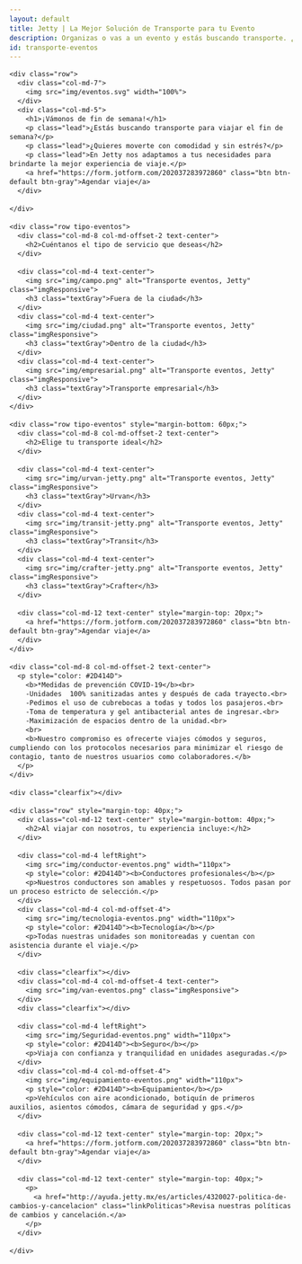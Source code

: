 ```yaml
---
layout: default
title: Jetty | La Mejor Solución de Transporte para tu Evento
description: Organizas o vas a un evento y estás buscando transporte. ¿Consideras rentar una camioneta con chofer? Nos adaptamos a tu necesidad al mejor precio.
id: transporte-eventos
---
```


<div class="container-fluid beneficios gradient">
  <div class="container eventos">

    <div class="row">
      <div class="col-md-7">
        <img src="img/eventos.svg" width="100%">
      </div>
      <div class="col-md-5">
        <h1>¡Vámonos de fin de semana!</h1>
        <p class="lead">¿Estás buscando transporte para viajar el fin de semana?</p>
        <p class="lead">¿Quieres moverte con comodidad y sin estrés?</p>
        <p class="lead">En Jetty nos adaptamos a tus necesidades para brindarte la mejor experiencia de viaje.</p>
        <a href="https://form.jotform.com/202037283972860" class="btn btn-default btn-gray">Agendar viaje</a>
      </div>

    </div>

    <div class="row tipo-eventos">
      <div class="col-md-8 col-md-offset-2 text-center">
        <h2>Cuéntanos el tipo de servicio que deseas</h2>
      </div>

      <div class="col-md-4 text-center">
        <img src="img/campo.png" alt="Transporte eventos, Jetty" class="imgResponsive">
        <h3 class="textGray">Fuera de la ciudad</h3>
      </div>
      <div class="col-md-4 text-center">
        <img src="img/ciudad.png" alt="Transporte eventos, Jetty" class="imgResponsive">
        <h3 class="textGray">Dentro de la ciudad</h3>
      </div>
      <div class="col-md-4 text-center">
        <img src="img/empresarial.png" alt="Transporte eventos, Jetty" class="imgResponsive">
        <h3 class="textGray">Transporte empresarial</h3>
      </div>
    </div>

    <div class="row tipo-eventos" style="margin-bottom: 60px;">
      <div class="col-md-8 col-md-offset-2 text-center">
        <h2>Elige tu transporte ideal</h2>
      </div>

      <div class="col-md-4 text-center">
        <img src="img/urvan-jetty.png" alt="Transporte eventos, Jetty" class="imgResponsive">
        <h3 class="textGray">Urvan</h3>
      </div>
      <div class="col-md-4 text-center">
        <img src="img/transit-jetty.png" alt="Transporte eventos, Jetty" class="imgResponsive">
        <h3 class="textGray">Transit</h3>
      </div>
      <div class="col-md-4 text-center">
        <img src="img/crafter-jetty.png" alt="Transporte eventos, Jetty" class="imgResponsive">
        <h3 class="textGray">Crafter</h3>
      </div>

      <div class="col-md-12 text-center" style="margin-top: 20px;">
        <a href="https://form.jotform.com/202037283972860" class="btn btn-default btn-gray">Agendar viaje</a>
      </div>
    </div>

    <div class="col-md-8 col-md-offset-2 text-center">
      <p style="color: #2D414D">
        <b>*Medidas de prevención COVID-19</b><br>
        -Unidades  100% sanitizadas antes y después de cada trayecto.<br>
        -Pedimos el uso de cubrebocas a todas y todos los pasajeros.<br>
        -Toma de temperatura y gel antibacterial antes de ingresar.<br>
        -Maximización de espacios dentro de la unidad.<br>
        <br>
        <b>Nuestro compromiso es ofrecerte viajes cómodos y seguros, cumpliendo con los protocolos necesarios para minimizar el riesgo de contagio, tanto de nuestros usuarios como colaboradores.</b>
      </p>
    </div>

    <div class="clearfix"></div>

    <div class="row" style="margin-top: 40px;">
      <div class="col-md-12 text-center" style="margin-bottom: 40px;">
        <h2>Al viajar con nosotros, tu experiencia incluye:</h2>
      </div>

      <div class="col-md-4 leftRight">
        <img src="img/conductor-eventos.png" width="110px">
        <p style="color: #2D414D"><b>Conductores profesionales</b></p>
        <p>Nuestros conductores son amables y respetuosos. Todos pasan por un proceso estricto de selección.</p>
      </div>
      <div class="col-md-4 col-md-offset-4">
        <img src="img/tecnologia-eventos.png" width="110px">
        <p style="color: #2D414D"><b>Tecnología</b></p>
        <p>Todas nuestras unidades son monitoreadas y cuentan con asistencia durante el viaje.</p>
      </div>

      <div class="clearfix"></div>
      <div class="col-md-4 col-md-offset-4 text-center">
        <img src="img/van-eventos.png" class="imgResponsive">
      </div>
      <div class="clearfix"></div>

      <div class="col-md-4 leftRight">
        <img src="img/Seguridad-eventos.png" width="110px">
        <p style="color: #2D414D"><b>Seguro</b></p>
        <p>Viaja con confianza y tranquilidad en unidades aseguradas.</p>
      </div>
      <div class="col-md-4 col-md-offset-4">
        <img src="img/equipamiento-eventos.png" width="110px">
        <p style="color: #2D414D"><b>Equipamiento</b></p>
        <p>Vehículos con aire acondicionado, botiquín de primeros auxilios, asientos cómodos, cámara de seguridad y gps.</p>
      </div>

      <div class="col-md-12 text-center" style="margin-top: 20px;">
        <a href="https://form.jotform.com/202037283972860" class="btn btn-default btn-gray">Agendar viaje</a>
      </div>

      <div class="col-md-12 text-center" style="margin-top: 40px;">
        <p>
          <a href="http://ayuda.jetty.mx/es/articles/4320027-politica-de-cambios-y-cancelacion" class="linkPoliticas">Revisa nuestras políticas de cambios y cancelación.</a>
        </p>
      </div>

    </div>

  </div>
</div>
